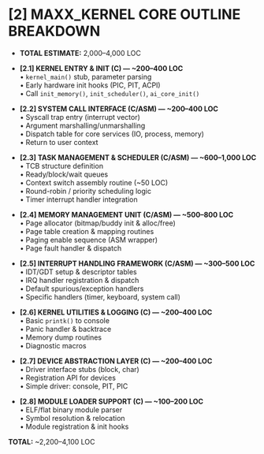 
# [2] MAXX_KERNEL CORE OUTLINE BREAKDOWN

- **TOTAL ESTIMATE:** 2,000–4,000 LOC

- **[2.1] KERNEL ENTRY & INIT (C) — ~200–400 LOC**  
  • `kernel_main()` stub, parameter parsing  
  • Early hardware init hooks (PIC, PIT, ACPI)  
  • Call `init_memory()`, `init_scheduler()`, `ai_core_init()`

- **[2.2] SYSTEM CALL INTERFACE (C/ASM) — ~200–400 LOC**  
  • Syscall trap entry (interrupt vector)  
  • Argument marshalling/unmarshalling  
  • Dispatch table for core services (IO, process, memory)  
  • Return to user context

- **[2.3] TASK MANAGEMENT & SCHEDULER (C/ASM) — ~600–1,000 LOC**  
  • TCB structure definition  
  • Ready/block/wait queues  
  • Context switch assembly routine (~50 LOC)  
  • Round-robin / priority scheduling logic  
  • Timer interrupt handler integration

- **[2.4] MEMORY MANAGEMENT UNIT (C/ASM) — ~500–800 LOC**  
  • Page allocator (bitmap/buddy init & alloc/free)  
  • Page table creation & mapping routines  
  • Paging enable sequence (ASM wrapper)  
  • Page fault handler & dispatch

- **[2.5] INTERRUPT HANDLING FRAMEWORK (C/ASM) — ~300–500 LOC**  
  • IDT/GDT setup & descriptor tables  
  • IRQ handler registration & dispatch  
  • Default spurious/exception handlers  
  • Specific handlers (timer, keyboard, system call)

- **[2.6] KERNEL UTILITIES & LOGGING (C) — ~200–400 LOC**  
  • Basic `printk()` to console  
  • Panic handler & backtrace  
  • Memory dump routines  
  • Diagnostic macros

- **[2.7] DEVICE ABSTRACTION LAYER (C) — ~200–400 LOC**  
  • Driver interface stubs (block, char)  
  • Registration API for devices  
  • Simple driver: console, PIT, PIC

- **[2.8] MODULE LOADER SUPPORT (C) — ~100–200 LOC**  
  • ELF/flat binary module parser  
  • Symbol resolution & relocation  
  • Module registration & init hooks

**TOTAL:** ~2,200–4,100 LOC  

